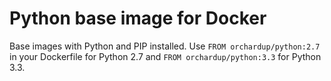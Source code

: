 Python base image for Docker
============================

Base images with Python and PIP installed. Use `FROM orchardup/python:2.7` in your Dockerfile for Python 2.7 and `FROM orchardup/python:3.3` for Python 3.3.

